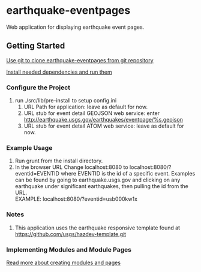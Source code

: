 earthquake-eventpages
==============

Web application for displaying earthquake event pages.

Getting Started
---------------

[Use git to clone earthquake-eventpages from git repository](readme_git_install.md)

[Install needed dependencies and run them](readme_dependency_install.md)


### Configure the Project ###
1. run ./src/lib/pre-install to setup config.ini
   1. URL Path for application: leave as default for now.
   1. URL stub for event detail GEOJSON web service:
      enter http://earthquake.usgs.gov/earthquakes/eventpage/%s.geojson
   1. URL stub for event detail ATOM web service: leave as default for now.

### Example Usage ###
1. Run grunt from the install directory.
1. In the browser URL 
   Change localhost:8080 to localhost:8080/?eventid=EVENTID
   where EVENTID is the id of a specific event. Examples can be found by
   going to earthquake.usgs.gov and clicking on any earthquake under significant
   earthquakes, then pulling the id from the URL.  
   EXAMPLE: localhost:8080/?eventid=usb000kw1x

### Notes ###
1. This application uses the earthquake responsive template found at  
   https://github.com/usgs/hazdev-template.git

### Implementing Modules and Module Pages

[Read more about creating modules and pages](MODULE.md)

